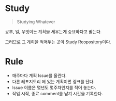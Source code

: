 # Study
> Studying Whatever

공부, 일, 무엇이든 계획을 세우는게 중요하다고 믿는다.

그러므로 그 계획을 적어두는 곳이 Study Reopository이다.

# Rule
- 매주마다 계획 Issue를 올린다.
- 다른 레포지토리 에 있는 계획이면 링크를 단다.
- Issue 이름은 몇년도 몇주차인지를 적어 놓는다.
- 작업 시작, 종료 comment를 남겨 시간을 기록한다.

